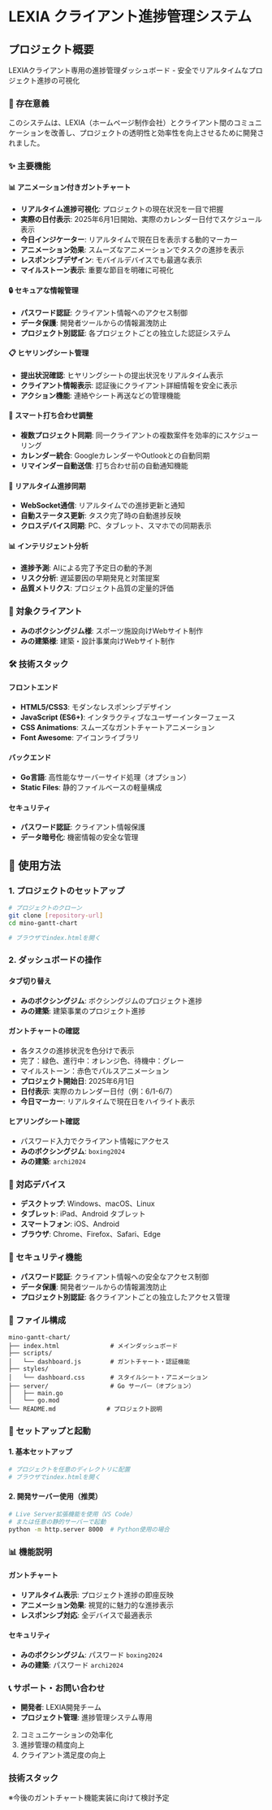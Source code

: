 # LEXIA クライアント進捗管理システム

## プロジェクト概要

LEXIAクライアント専用の進捗管理ダッシュボード - 安全でリアルタイムなプロジェクト進捗の可視化

### 🎯 存在意義
このシステムは、LEXIA（ホームページ制作会社）とクライアント間のコミュニケーションを改善し、プロジェクトの透明性と効率性を向上させるために開発されました。

### ✨ 主要機能

#### 📊 アニメーション付きガントチャート
- **リアルタイム進捗可視化**: プロジェクトの現在状況を一目で把握
- **実際の日付表示**: 2025年6月1日開始、実際のカレンダー日付でスケジュール表示
- **今日インジケーター**: リアルタイムで現在日を表示する動的マーカー
- **アニメーション効果**: スムーズなアニメーションでタスクの進捗を表示
- **レスポンシブデザイン**: モバイルデバイスでも最適な表示
- **マイルストーン表示**: 重要な節目を明確に可視化

#### 🔒 セキュアな情報管理
- **パスワード認証**: クライアント情報へのアクセス制御
- **データ保護**: 開発者ツールからの情報漏洩防止
- **プロジェクト別認証**: 各プロジェクトごとの独立した認証システム

#### 📋 ヒヤリングシート管理
- **提出状況確認**: ヒヤリングシートの提出状況をリアルタイム表示
- **クライアント情報表示**: 認証後にクライアント詳細情報を安全に表示
- **アクション機能**: 連絡やシート再送などの管理機能

#### 📅 スマート打ち合わせ調整
- **複数プロジェクト同期**: 同一クライアントの複数案件を効率的にスケジューリング
- **カレンダー統合**: GoogleカレンダーやOutlookとの自動同期
- **リマインダー自動送信**: 打ち合わせ前の自動通知機能

#### 🔄 リアルタイム進捗同期
- **WebSocket通信**: リアルタイムでの進捗更新と通知
- **自動ステータス更新**: タスク完了時の自動進捗反映
- **クロスデバイス同期**: PC、タブレット、スマホでの同期表示

#### 📊 インテリジェント分析
- **進捗予測**: AIによる完了予定日の動的予測
- **リスク分析**: 遅延要因の早期発見と対策提案
- **品質メトリクス**: プロジェクト品質の定量的評価

### 🏢 対象クライアント
- **みのボクシングジム様**: スポーツ施設向けWebサイト制作
- **みの建築様**: 建築・設計事業向けWebサイト制作

### 🛠 技術スタック

#### フロントエンド
- **HTML5/CSS3**: モダンなレスポンシブデザイン
- **JavaScript (ES6+)**: インタラクティブなユーザーインターフェース
- **CSS Animations**: スムーズなガントチャートアニメーション
- **Font Awesome**: アイコンライブラリ

#### バックエンド
- **Go言語**: 高性能なサーバーサイド処理（オプション）
- **Static Files**: 静的ファイルベースの軽量構成

#### セキュリティ
- **パスワード認証**: クライアント情報保護
- **データ暗号化**: 機密情報の安全な管理

## 🚀 使用方法

### 1. プロジェクトのセットアップ
```bash
# プロジェクトのクローン
git clone [repository-url]
cd mino-gantt-chart

# ブラウザでindex.htmlを開く
```

### 2. ダッシュボードの操作

#### タブ切り替え
- **みのボクシングジム**: ボクシングジムのプロジェクト進捗
- **みの建築**: 建築事業のプロジェクト進捗

#### ガントチャートの確認
- 各タスクの進捗状況を色分けで表示
- 完了：緑色、進行中：オレンジ色、待機中：グレー
- マイルストーン：赤色でパルスアニメーション
- **プロジェクト開始日**: 2025年6月1日
- **日付表示**: 実際のカレンダー日付（例：6/1-6/7）
- **今日マーカー**: リアルタイムで現在日をハイライト表示

#### ヒアリングシート確認
- パスワード入力でクライアント情報にアクセス
- **みのボクシングジム**: `boxing2024`
- **みの建築**: `archi2024`

### 📱 対応デバイス
- **デスクトップ**: Windows、macOS、Linux
- **タブレット**: iPad、Android タブレット
- **スマートフォン**: iOS、Android
- **ブラウザ**: Chrome、Firefox、Safari、Edge

### 🔐 セキュリティ機能
- **パスワード認証**: クライアント情報への安全なアクセス制御
- **データ保護**: 開発者ツールからの情報漏洩防止
- **プロジェクト別認証**: 各クライアントごとの独立したアクセス管理

### 📁 ファイル構成
```
mino-gantt-chart/
├── index.html              # メインダッシュボード
├── scripts/
│   └── dashboard.js        # ガントチャート・認証機能
├── styles/
│   └── dashboard.css       # スタイルシート・アニメーション
├── server/                 # Go サーバー（オプション）
│   ├── main.go
│   └── go.mod
└── README.md              # プロジェクト説明
```

### 🚀 セットアップと起動

#### 1. 基本セットアップ
```bash
# プロジェクトを任意のディレクトリに配置
# ブラウザでindex.htmlを開く
```

#### 2. 開発サーバー使用（推奨）
```bash
# Live Server拡張機能を使用（VS Code）
# または任意の静的サーバーで起動
python -m http.server 8000  # Python使用の場合
```

### 📊 機能説明

#### ガントチャート
- **リアルタイム表示**: プロジェクト進捗の即座反映
- **アニメーション効果**: 視覚的に魅力的な進捗表示
- **レスポンシブ対応**: 全デバイスで最適表示

#### セキュリティ
- **みのボクシングジム**: パスワード `boxing2024`
- **みの建築**: パスワード `archi2024`

### 📞 サポート・お問い合わせ
- **開発者**: LEXIA開発チーム
- **プロジェクト管理**: 進捗管理システム専用
2. コミュニケーションの効率化
3. 進捗管理の精度向上
4. クライアント満足度の向上

### 技術スタック
※今後のガントチャート機能実装に向けて検討予定
